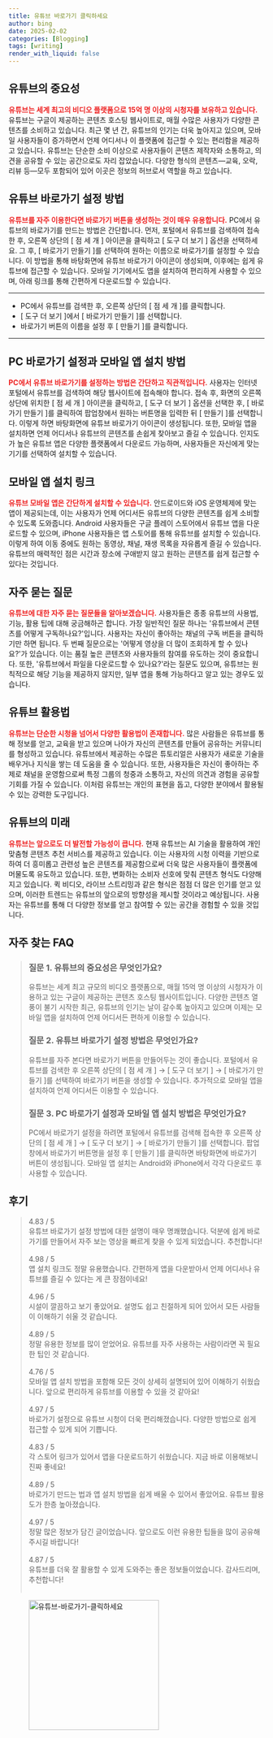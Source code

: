 ```yaml
---
title: 유튜브 바로가기 클릭하세요
author: bing
date: 2025-02-02
categories: [Blogging]
tags: [writing]
render_with_liquid: false
---
```



<h2 id='유튜브의 중요성'>유튜브의 중요성</h2>

<p><b><span style="color: #ee2323;">유튜브는 세계 최고의 비디오 플랫폼으로 15억 명 이상의 시청자를 보유하고 있습니다.</span></b> 유튜브는 구글이 제공하는 콘텐츠 호스팅 웹사이트로, 매월 수많은 사용자가 다양한 콘텐츠를 소비하고 있습니다. 최근 몇 년 간, 유튜브의 인기는 더욱 높아지고 있으며, 모바일 사용자들이 증가하면서 언제 어디서나 이 플랫폼에 접근할 수 있는 편리함을 제공하고 있습니다. 유튜브는 단순한 소비 이상으로 사용자들이 콘텐츠 제작자와 소통하고, 의견을 공유할 수 있는 공간으로도 자리 잡았습니다. 다양한 형식의 콘텐츠—교육, 오락, 리뷰 등—모두 포함되어 있어 이곳은 정보의 허브로서 역할을 하고 있습니다.</p>

<h2 id='유튜브 바로가기 설정 방법'>유튜브 바로가기 설정 방법</h2>

<p><b><span style="color: #ee2323;">유튜브를 자주 이용한다면 바로가기 버튼을 생성하는 것이 매우 유용합니다.</span></b> PC에서 유튜브의 바로가기를 만드는 방법은 간단합니다. 먼저, 포털에서 유튜브를 검색하여 접속한 후, 오른쪽 상단의 [ 점 세 개 ] 아이콘을 클릭하고 [ 도구 더 보기 ] 옵션을 선택하세요. 그 후, [ 바로가기 만들기 ]를 선택하여 원하는 이름으로 바로가기를 설정할 수 있습니다. 이 방법을 통해 바탕화면에 유튜브 바로가기 아이콘이 생성되며, 이후에는 쉽게 유튜브에 접근할 수 있습니다. 모바일 기기에서도 앱을 설치하여 편리하게 사용할 수 있으며, 아래 링크를 통해 간편하게 다운로드할 수 있습니다.</p>

<hr />

<ul>
    <li>PC에서 유튜브를 검색한 후, 오른쪽 상단의 [ 점 세 개 ]를 클릭합니다.</li>
    <li>[ 도구 더 보기 ]에서 [ 바로가기 만들기 ]를 선택합니다.</li>
    <li>바로가기 버튼의 이름을 설정 후 [ 만들기 ]를 클릭합니다.</li>
</ul>

<hr />

<h2 id='PC 바로가기 설정과 모바일 앱 설치 방법'>PC 바로가기 설정과 모바일 앱 설치 방법</h2>

<p><b><span style="color: #ee2323;">PC에서 유튜브 바로가기를 설정하는 방법은 간단하고 직관적입니다.</span></b> 사용자는 인터넷 포털에서 유튜브를 검색하여 해당 웹사이트에 접속해야 합니다. 접속 후, 화면의 오른쪽 상단에 위치한 [ 점 세 개 ] 아이콘을 클릭하고, [ 도구 더 보기 ] 옵션을 선택한 후, [ 바로가기 만들기 ]를 클릭하여 팝업창에서 원하는 버튼명을 입력한 뒤 [ 만들기 ]를 선택합니다. 이렇게 하면 바탕화면에 유튜브 바로가기 아이콘이 생성됩니다. 또한, 모바일 앱을 설치하면 언제 어디서나 유튜브의 콘텐츠를 손쉽게 찾아보고 즐길 수 있습니다. 인지도가 높은 유튜브 앱은 다양한 플랫폼에서 다운로드 가능하며, 사용자들은 자신에게 맞는 기기를 선택하여 설치할 수 있습니다.</p>

<h2 id='모바일 앱 설치 링크'>모바일 앱 설치 링크</h2>

<p><b><span style="color: #ee2323;">유튜브 모바일 앱은 간단하게 설치할 수 있습니다.</span></b> 안드로이드와 iOS 운영체제에 맞는 앱이 제공되는데, 이는 사용자가 언제 어디서든 유튜브의 다양한 콘텐츠를 쉽게 소비할 수 있도록 도와줍니다. Android 사용자들은 구글 플레이 스토어에서 유튜브 앱을 다운로드할 수 있으며, iPhone 사용자들은 앱 스토어를 통해 유튜브를 설치할 수 있습니다. 이렇게 하여 이동 중에도 원하는 동영상, 채널, 재생 목록을 자유롭게 즐길 수 있습니다. 유튜브의 매력적인 점은 시간과 장소에 구애받지 않고 원하는 콘텐츠를 쉽게 접근할 수 있다는 것입니다.</p>

<h2 id='자주 묻는 질문'>자주 묻는 질문</h2>

<p><b><span style="color: #ee2323;">유튜브에 대한 자주 묻는 질문들을 알아보겠습니다.</span></b> 사용자들은 종종 유튜브의 사용법, 기능, 활용 팁에 대해 궁금해하곤 합니다. 가장 일반적인 질문 하나는 '유튜브에서 콘텐츠를 어떻게 구독하나요?'입니다. 사용자는 자신이 좋아하는 채널의 구독 버튼을 클릭하기만 하면 됩니다. 두 번째 질문으로는 '어떻게 영상을 더 많이 조회하게 할 수 있나요?'가 있습니다. 이는 품질 높은 콘텐츠와 사용자들의 참여를 유도하는 것이 중요합니다. 또한, '유튜브에서 파일을 다운로드할 수 있나요?'라는 질문도 있으며, 유튜브는 원칙적으로 해당 기능을 제공하지 않지만, 일부 앱을 통해 가능하다고 알고 있는 경우도 있습니다.</p>

<h2 id='유튜브 활용법'>유튜브 활용법</h2>

<p><b><span style="color: #ee2323;">유튜브는 단순한 시청을 넘어서 다양한 활용법이 존재합니다.</span></b> 많은 사람들은 유튜브를 통해 정보를 얻고, 교육을 받고 있으며 나아가 자신의 콘텐츠를 만들어 공유하는 커뮤니티를 형성하고 있습니다. 유튜브에서 제공하는 수많은 튜토리얼은 사용자가 새로운 기술을 배우거나 지식을 쌓는 데 도움을 줄 수 있습니다. 또한, 사용자들은 자신이 좋아하는 주제로 채널을 운영함으로써 특정 그룹의 청중과 소통하고, 자신의 의견과 경험을 공유할 기회를 가질 수 있습니다. 이처럼 유튜브는 개인의 표현을 돕고, 다양한 분야에서 활용될 수 있는 강력한 도구입니다.</p>

<h2 id='유튜브의 미래'>유튜브의 미래</h2>

<p><b><span style="color: #ee2323;">유튜브는 앞으로도 더 발전할 가능성이 큽니다.</span></b> 현재 유튜브는 AI 기술을 활용하여 개인 맞춤형 콘텐츠 추천 서비스를 제공하고 있습니다. 이는 사용자의 시청 이력을 기반으로 하여 더 흥미롭고 관련성 높은 콘텐츠를 제공함으로써 더욱 많은 사용자들이 플랫폼에 머물도록 유도하고 있습니다. 또한, 변화하는 소비자 선호에 맞춰 콘텐츠 형식도 다양해지고 있습니다. 퀵 비디오, 라이브 스트리밍과 같은 형식은 점점 더 많은 인기를 얻고 있으며, 이러한 트렌드는 유튜브의 앞으로의 방향성을 제시할 것이라고 예상됩니다. 사용자는 유튜브를 통해 더 다양한 정보를 얻고 참여할 수 있는 공간을 경험할 수 있을 것입니다.</p>


<h2 id='자주_찾는_FAQ'>자주 찾는 FAQ</h2>
<div itemscope="" itemtype="https://schema.org/FAQPage"> 
<blockquote> 
<div itemscope="" itemprop="mainEntity" itemtype="https://schema.org/Question"> 
<h3 itemprop="name">질문 1. 유튜브의 중요성은 무엇인가요?</h3> 
<div itemscope="" itemprop="acceptedAnswer" itemtype="https://schema.org/Answer"> 
<span itemprop="text"> 
<p>유튜브는 세계 최고 규모의 비디오 플랫폼으로, 매월 15억 명 이상의 시청자가 이용하고 있는 구글이 제공하는 콘텐츠 호스팅 웹사이트입니다. 다양한 콘텐츠 열풍이 불기 시작한 최근, 유튜브의 인기는 날이 갈수록 높아지고 있으며 이제는 모바일 앱을 설치하여 언제 어디서든 편하게 이용할 수 있습니다.</p> 
</span> 
</div> 
</div> 
<div itemscope="" itemprop="mainEntity" itemtype="https://schema.org/Question"> 
<h3 itemprop="name">질문 2. 유튜브 바로가기 설정 방법은 무엇인가요?</h3> 
<div itemscope="" itemprop="acceptedAnswer" itemtype="https://schema.org/Answer"> 
<span itemprop="text"> 
<p>유튜브를 자주 본다면 바로가기 버튼을 만들어두는 것이 좋습니다. 포털에서 유튜브를 검색한 후 오른쪽 상단의 [ 점 세 개 ] → [ 도구 더 보기 ] → [ 바로가기 만들기 ]를 선택하여 바로가기 버튼을 생성할 수 있습니다. 추가적으로 모바일 앱을 설치하여 언제 어디서든 이용할 수 있습니다.</p> 
</span> 
</div> 
</div> 
<div itemscope="" itemprop="mainEntity" itemtype="https://schema.org/Question"> 
<h3 itemprop="name">질문 3. PC 바로가기 설정과 모바일 앱 설치 방법은 무엇인가요?</h3> 
<div itemscope="" itemprop="acceptedAnswer" itemtype="https://schema.org/Answer"> 
<span itemprop="text"> 
<p>PC에서 바로가기 설정을 하려면 포털에서 유튜브를 검색해 접속한 후 오른쪽 상단의 [ 점 세 개 ] → [ 도구 더 보기 ] → [ 바로가기 만들기 ]를 선택합니다. 팝업창에서 바로가기 버튼명을 설정 후 [ 만들기 ]를 클릭하면 바탕화면에 바로가기 버튼이 생성됩니다. 모바일 앱 설치는 Android와 iPhone에서 각각 다운로드 후 사용할 수 있습니다.</p> 
</span> 
</div> 
</div> 
</blockquote> 
</div>
<h2 id='후기'>후기</h2>
<div itemscope itemtype="https://schema.org/Product">
  <blockquote>
  <div itemprop="review" itemscope itemtype="https://schema.org/Review">
      <div itemprop="reviewRating" itemscope itemtype="https://schema.org/Rating"> <span itemprop="ratingValue">4.83</span> / <span itemprop="bestRating">5</span> </div>
      <span itemprop="reviewBody">유튜브 바로가기 설정 방법에 대한 설명이 매우 명쾌했습니다. 덕분에 쉽게 바로가기를 만들어서 자주 보는 영상을 빠르게 찾을 수 있게 되었습니다. 추천합니다!</span>
  </div>
  <br>
  <div itemprop="review" itemscope itemtype="https://schema.org/Review">
      <div itemprop="reviewRating" itemscope itemtype="https://schema.org/Rating"> <span itemprop="ratingValue">4.98</span> / <span itemprop="bestRating">5</span> </div>
      <span itemprop="reviewBody">앱 설치 링크도 정말 유용했습니다. 간편하게 앱을 다운받아서 언제 어디서나 유튜브를 즐길 수 있다는 게 큰 장점이네요!</span>
  </div>
  <br>
  <div itemprop="review" itemscope itemtype="https://schema.org/Review">
      <div itemprop="reviewRating" itemscope itemtype="https://schema.org/Rating"> <span itemprop="ratingValue">4.96</span> / <span itemprop="bestRating">5</span> </div>
      <span itemprop="reviewBody">시설이 깔끔하고 보기 좋았어요. 설명도 쉽고 친절하게 되어 있어서 모든 사람들이 이해하기 쉬울 것 같습니다.</span>
  </div>
  <br>
  <div itemprop="review" itemscope itemtype="https://schema.org/Review">
      <div itemprop="reviewRating" itemscope itemtype="https://schema.org/Rating"> <span itemprop="ratingValue">4.89</span> / <span itemprop="bestRating">5</span> </div>
      <span itemprop="reviewBody">정말 유용한 정보를 많이 얻었어요. 유튜브를 자주 사용하는 사람이라면 꼭 필요한 팁인 것 같습니다.</span>
  </div>
  <br>
  <div itemprop="review" itemscope itemtype="https://schema.org/Review">
      <div itemprop="reviewRating" itemscope itemtype="https://schema.org/Rating"> <span itemprop="ratingValue">4.76</span> / <span itemprop="bestRating">5</span> </div>
      <span itemprop="reviewBody">모바일 앱 설치 방법을 포함해 모든 것이 상세히 설명되어 있어 이해하기 쉬웠습니다. 앞으로 편리하게 유튜브를 이용할 수 있을 것 같아요!</span>
  </div>
  <br>
  <div itemprop="review" itemscope itemtype="https://schema.org/Review">
      <div itemprop="reviewRating" itemscope itemtype="https://schema.org/Rating"> <span itemprop="ratingValue">4.97</span> / <span itemprop="bestRating">5</span> </div>
      <span itemprop="reviewBody">바로가기 설정으로 유튜브 시청이 더욱 편리해졌습니다. 다양한 방법으로 쉽게 접근할 수 있게 되어 기쁩니다.</span>
  </div>
  <br>
  <div itemprop="review" itemscope itemtype="https://schema.org/Review">
      <div itemprop="reviewRating" itemscope itemtype="https://schema.org/Rating"> <span itemprop="ratingValue">4.83</span> / <span itemprop="bestRating">5</span> </div>
      <span itemprop="reviewBody">각 스토어 링크가 있어서 앱을 다운로드하기 쉬웠습니다. 지금 바로 이용해보니 진짜 좋네요!</span>
  </div>
  <br>
  <div itemprop="review" itemscope itemtype="https://schema.org/Review">
      <div itemprop="reviewRating" itemscope itemtype="https://schema.org/Rating"> <span itemprop="ratingValue">4.89</span> / <span itemprop="bestRating">5</span> </div>
      <span itemprop="reviewBody">바로가기 만드는 법과 앱 설치 방법을 쉽게 배울 수 있어서 좋았어요. 유튜브 활용도가 한층 높아졌습니다.</span>
  </div>
  <br>
  <div itemprop="review" itemscope itemtype="https://schema.org/Review">
      <div itemprop="reviewRating" itemscope itemtype="https://schema.org/Rating"> <span itemprop="ratingValue">4.97</span> / <span itemprop="bestRating">5</span> </div>
      <span itemprop="reviewBody">정말 많은 정보가 담긴 글이었습니다. 앞으로도 이런 유용한 팁들을 많이 공유해 주시길 바랍니다!</span>
  </div>
  <br>
  <div itemprop="review" itemscope itemtype="https://schema.org/Review">
      <div itemprop="reviewRating" itemscope itemtype="https://schema.org/Rating"> <span itemprop="ratingValue">4.87</span> / <span itemprop="bestRating">5</span> </div>
      <span itemprop="reviewBody">유튜브를 더욱 잘 활용할 수 있게 도와주는 좋은 정보들이었습니다. 감사드리며, 추천합니다!</span>
  </div>
  <br>
  </blockquote>
</div>
<figure class="image"><img src="https://purplelist.github.io/assets/img/thumbnail/유튜브-바로가기-클릭하세요.webp" alt="유튜브-바로가기-클릭하세요" width="256" height="256"></figure>
